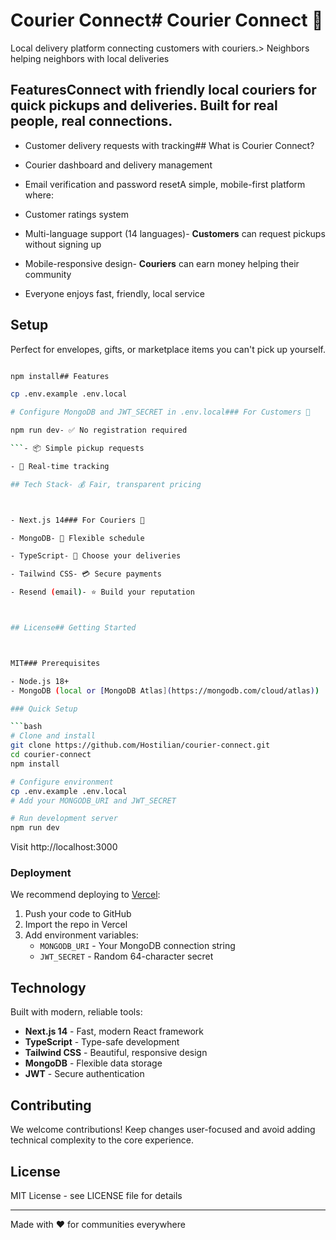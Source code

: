 # Courier Connect# Courier Connect 🚀



Local delivery platform connecting customers with couriers.> Neighbors helping neighbors with local deliveries



## FeaturesConnect with friendly local couriers for quick pickups and deliveries. Built for real people, real connections.



- Customer delivery requests with tracking## What is Courier Connect?

- Courier dashboard and delivery management

- Email verification and password resetA simple, mobile-first platform where:

- Customer ratings system

- Multi-language support (14 languages)- **Customers** can request pickups without signing up

- Mobile-responsive design- **Couriers** can earn money helping their community

- Everyone enjoys fast, friendly, local service

## Setup

Perfect for envelopes, gifts, or marketplace items you can't pick up yourself.

```bash

npm install## Features

cp .env.example .env.local

# Configure MongoDB and JWT_SECRET in .env.local### For Customers 🙋

npm run dev- ✅ No registration required

```- 📦 Simple pickup requests

- 📱 Real-time tracking

## Tech Stack- 💰 Fair, transparent pricing



- Next.js 14### For Couriers 🚴

- MongoDB- 💼 Flexible schedule

- TypeScript- 📍 Choose your deliveries

- Tailwind CSS- 💳 Secure payments

- Resend (email)- ⭐ Build your reputation



## License## Getting Started



MIT### Prerequisites

- Node.js 18+
- MongoDB (local or [MongoDB Atlas](https://mongodb.com/cloud/atlas))

### Quick Setup

```bash
# Clone and install
git clone https://github.com/Hostilian/courier-connect.git
cd courier-connect
npm install

# Configure environment
cp .env.example .env.local
# Add your MONGODB_URI and JWT_SECRET

# Run development server
npm run dev
```

Visit http://localhost:3000

### Deployment

We recommend deploying to [Vercel](https://vercel.com):

1. Push your code to GitHub
2. Import the repo in Vercel
3. Add environment variables:
   - `MONGODB_URI` - Your MongoDB connection string
   - `JWT_SECRET` - Random 64-character secret

## Technology

Built with modern, reliable tools:

- **Next.js 14** - Fast, modern React framework
- **TypeScript** - Type-safe development
- **Tailwind CSS** - Beautiful, responsive design
- **MongoDB** - Flexible data storage
- **JWT** - Secure authentication

## Contributing

We welcome contributions! Keep changes user-focused and avoid adding technical complexity to the core experience.

## License

MIT License - see LICENSE file for details

---

Made with ❤️ for communities everywhere
